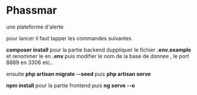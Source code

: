 # Phassmar
une plateforme d'alerte

pour lancer il faut tapper les commandes suivantes

<b>composer install</b> pour la partie backend
duppliquer le fichier <b>.env.example</b> et renommer le en <b> .env </b>
puis modifier le nom de la base de donnee , le port 8889 en 3306 etc..

ensuite  <b>php artisan migrate --seed</b>
puis <b>php artisan serve</b>

<b>npm install</b> pour la partie frontend
puis <b>ng serve --o</b>

